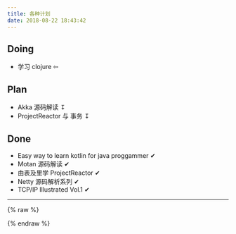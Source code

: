 ```yaml
---
title: 各种计划
date: 2018-08-22 18:43:42
---
```


<!-- ⇦ ✔ --->

## Doing

- 学习 clojure ⇦

## Plan

- Akka 源码解读 ↧
- ProjectReactor 与 事务 ↧

## Done

- Easy way to learn kotlin for java proggammer ✔
- Motan 源码解读 ✔
- 由表及里学 ProjectReactor ✔
- Netty 源码解析系列 ✔
- TCP/IP Illustrated Vol.1 ✔

---

{% raw %}

  <div id="my-timeline"></div>
  <script src='http://apps.bdimg.com/libs/jquery/2.1.4/jquery.min.js'></script>
  <script src='https://cdn.knightlab.com/libs/timeline/latest/js/storyjs-embed.js'></script>
  <script src='learn-timeline.js'></script>
  <script type="text/javascript">
      createStoryJS({
        "type": "timeline",
        "width": "100%",
        "height": "400",
        "embed_id": "my-timeline",
        "hash_bookmark": true,
        "lang": "zh-cn",
        "start_at_end": true,
        "source": {
            "timeline": {
            "headline": "Yann's Learn Timeline",
            "type": "default",
            "text": "Yann的时间线",
            "startDate": "2018,4,20",
            "date": [
                {
                "startDate": "2018,4,20",
                "endDate": "2018,6,1",
                "headline": "TCP/IP Illustrated Vol.1",
                "text": "<p>Read TCP/IP Illustrated Vol.1</p>"
                },
                {
                "startDate": "2018,6,15",
                "endDate": "2018,6,30",
                "headline": "Netty源码分析",
                "text": "<p>Netty源码分析系列</p>"
                },
                {
                "startDate": "2018,6,26",
                "endDate": "2018,6,30",
                "headline": "由表及里学 ProjectReactor",
                "text": "<p>出差深圳，完成 PPR 源码分析</p>"
                },
                {
                "startDate": "2018,6,30",
                "endDate": "2018,7,9",
                "headline": "Motan源码解析",
                "text": "<p>源码分析暂停一下，完成我的Kotlin教程</p>"
                },
                {
                "startDate": "2018,07,09",
                "endDate": "2018,8,20",
                "headline": "写给 Java 开发者的 Kotlin 教程",
                "text": "<p>《写给 Java 开发者的 Kotlin 教程》最终完成于厦门，下周天津出差略有绝望</p>"
                },
                {
                "startDate": "2018,08,21",
                "endDate": "2019,01,01",
                "headline": "学习 clojure",
                "text": "<p>明哥希望用 clojure 开发项目，先学着看看，教练我想学 Haskell。</p>"
                },
                {
                "startDate": "2019,02,18",
                "headline": "fescar 源码分析",
                "text": "<p>Go 分布式事务！</p>"
                },
                {
                "startDate": "2019,02,23",
                "headline": "将每周精选修改为不定期 😿",
                "text": "<p>我大概是坚持不了什么周刊的形式的 😿</p>"
                }
            ]
            }
        }
        });
  </script>

{% endraw %}
